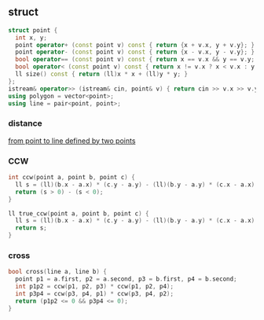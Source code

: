 ## struct
```cpp
struct point {
  int x, y;
  point operator+ (const point v) const { return {x + v.x, y + v.y}; }
  point operator- (const point v) const { return {x - v.x, y - v.y}; }
  bool operator== (const point v) const { return x == v.x && y == v.y; }
  bool operator< (const point v) const { return x != v.x ? x < v.x : y < v.y; }
  ll size() const { return (ll)x * x + (ll)y * y; }
};
istream& operator>> (istream& cin, point& v) { return cin >> v.x >> v.y; }
using polygon = vector<point>;
using line = pair<point, point>;
```

### distance
[from point to line defined by two points](https://en.wikipedia.org/wiki/Distance_from_a_point_to_a_line#Line_defined_by_two_points)

### CCW
```cpp
int ccw(point a, point b, point c) {
  ll s = (ll)(b.x - a.x) * (c.y - a.y) - (ll)(b.y - a.y) * (c.x - a.x);
  return (s > 0) - (s < 0);
}

ll true_ccw(point a, point b, point c) {
  ll s = (ll)(b.x - a.x) * (c.y - a.y) - (ll)(b.y - a.y) * (c.x - a.x);
  return s;
}
```

### cross
```cpp
bool cross(line a, line b) {
  point p1 = a.first, p2 = a.second, p3 = b.first, p4 = b.second;
  int p1p2 = ccw(p1, p2, p3) * ccw(p1, p2, p4);
  int p3p4 = ccw(p3, p4, p1) * ccw(p3, p4, p2);
  return (p1p2 <= 0 && p3p4 <= 0);
}
```